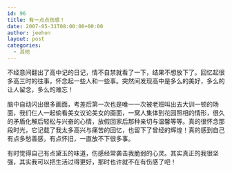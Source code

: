 ```yaml
---
id: 96
title: 有一点点伤感！
date: 2007-05-31T08:00:00+00:00
author: jeehon
layout: post
categories:
  - 其他
---
```

不经意间翻出了高中记的日记，情不自禁就看了一下，结果不想放下了。回忆起很多高三时的往事，怀念起一些人和一些事。突然间发现高中是多么的美好，多么的让人留念，多么的难忘！
    
脑中自动闪出很多画面，考差后第一次也是唯一一次被老班叫出去大训一顿的场面，我们仨人一起偷看美女议论美女的画面，一窝人集体到花园照相的情形，很久的矛盾化解后轻松与兴奋的心情，放假回家后那种亲切与温馨等等。真的很怀念那段时光，它记载了我太多高兴与痛苦的回忆，也留下了曾经的辉煌！真的感到自己有点多愁善感，有点怀旧，一直放不下很多事。
    
有时觉得自己有点黛玉的味道，伤感经常袭击我脆弱的心灵。其实真正的我很坚强，其实我可以把生活过得更好，那时也许就不在有伤感了吧！
